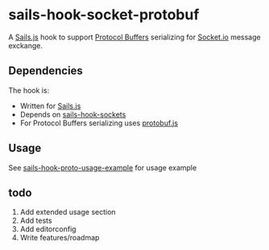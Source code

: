 # sails-hook-socket-protobuf

A [Sails.js](http://sailsjs.org) hook to support [Protocol Buffers](https://developers.google.com/protocol-buffers/) serializing for [Socket.io](http://socket.io/) message exckange.

## Dependencies

The hook is:

* Written for [Sails.js](http://sailsjs.org)
* Depends on [sails-hook-sockets](https://github.com/balderdashy/sails-hook-sockets)
* For Protocol Buffers serializing uses [protobuf.js](https://github.com/dcodeIO/protobuf.js)

## Usage

See [sails-hook-proto-usage-example](./examples/sails-hook-proto-usage-example) for usage example

## todo

1. Add extended usage section
2. Add tests
3. Add editorconfig
4. Write features/roadmap